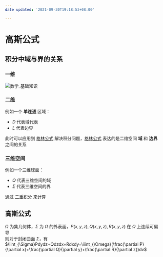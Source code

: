 ```yaml
---
date updated: '2021-09-30T19:18:53+08:00'

---
```


# 高斯公式

## 积分中域与界的关系

### 一维

![数学_基础知识](../../数学_基础知识.md#牛顿-莱布尼兹公式)

### 二维

例如一个 **单连通** 区域：

- $D$ 代表域代表
- $L$ 代表边界

此时可以应用到 [格林公式](曲线与曲面积分_格林公式及其应用.md) 解决积分问题，[格林公式](曲线与曲面积分_格林公式及其应用.md) 表达的是二维空间 **域** 和 **边界** 之间的关系

### 三维空间

例如一个三维球面：

- $\Omega$ 代表三维空间的域
- $\Sigma$ 代表三维空间的界

通过 [二重积分](曲线与曲面积分_对坐标的曲面积分.md#对坐标曲面积分的<u>基本</u>计算方法) 来计算

## 高斯公式

$\Omega$ 为集几何体，$\Sigma$ 为 $\Omega$ 的外表面，$P(x,y,z),Q(x,y,z),R(x,y,z)$ 在 $\Omega$ 上连续可偏导\
则对于封闭曲面 $\Sigma$，有\
$\iint_{\Sigma}Pdydz+Qdzdx+Rdxdy=\iiint_{\Omega}(\frac{\partial P}{\partial x}+\frac{\partial Q}{\partial y}+\frac{\partial R}{\partial z})dv$

